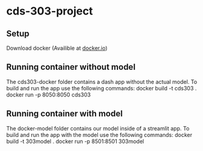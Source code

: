 # cds-303-project

## Setup
Download docker (Availible at [docker.io](https://www.docker.com/))


## Running container without model 
The cds303-docker folder contains a dash app without the actual model. To build and run the app use the following commands: 
  docker build -t cds303 . 
  docker run -p 8050:8050 cds303
  
## Running container with model
The docker-model folder contains our model inside of a streamlit app. To build and run the app with the model use the following commands:
  docker build -t 303model .
  docker run -p 8501:8501 303model
  
